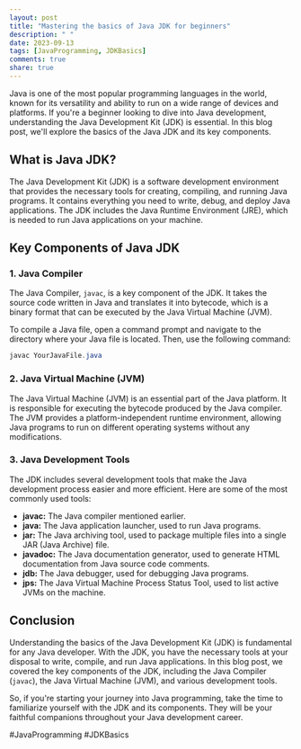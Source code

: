 ```yaml
---
layout: post
title: "Mastering the basics of Java JDK for beginners"
description: " "
date: 2023-09-13
tags: [JavaProgramming, JDKBasics]
comments: true
share: true
---
```


Java is one of the most popular programming languages in the world, known for its versatility and ability to run on a wide range of devices and platforms. If you're a beginner looking to dive into Java development, understanding the Java Development Kit (JDK) is essential. In this blog post, we'll explore the basics of the Java JDK and its key components.

## What is Java JDK?

The Java Development Kit (JDK) is a software development environment that provides the necessary tools for creating, compiling, and running Java programs. It contains everything you need to write, debug, and deploy Java applications. The JDK includes the Java Runtime Environment (JRE), which is needed to run Java applications on your machine.

## Key Components of Java JDK

### 1. Java Compiler

The Java Compiler, `javac`, is a key component of the JDK. It takes the source code written in Java and translates it into bytecode, which is a binary format that can be executed by the Java Virtual Machine (JVM).

To compile a Java file, open a command prompt and navigate to the directory where your Java file is located. Then, use the following command:

```java
javac YourJavaFile.java
```

### 2. Java Virtual Machine (JVM)

The Java Virtual Machine (JVM) is an essential part of the Java platform. It is responsible for executing the bytecode produced by the Java compiler. The JVM provides a platform-independent runtime environment, allowing Java programs to run on different operating systems without any modifications.

### 3. Java Development Tools

The JDK includes several development tools that make the Java development process easier and more efficient. Here are some of the most commonly used tools:

- **javac:** The Java compiler mentioned earlier.
- **java:** The Java application launcher, used to run Java programs.
- **jar:** The Java archiving tool, used to package multiple files into a single JAR (Java Archive) file.
- **javadoc:** The Java documentation generator, used to generate HTML documentation from Java source code comments.
- **jdb:** The Java debugger, used for debugging Java programs.
- **jps:** The Java Virtual Machine Process Status Tool, used to list active JVMs on the machine.

## Conclusion

Understanding the basics of the Java Development Kit (JDK) is fundamental for any Java developer. With the JDK, you have the necessary tools at your disposal to write, compile, and run Java applications. In this blog post, we covered the key components of the JDK, including the Java Compiler (`javac`), the Java Virtual Machine (JVM), and various development tools.

So, if you're starting your journey into Java programming, take the time to familiarize yourself with the JDK and its components. They will be your faithful companions throughout your Java development career.

#JavaProgramming #JDKBasics
